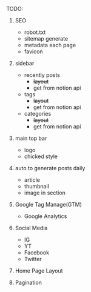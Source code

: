 

TODO:
1. SEO
    - robot.txt
    - sitemap generate
    - metadata each page
    - favicon

2. sidebar
    - recently posts
        - ~~layout~~
        - get from notion api
    - tags 
        - ~~layout~~
        - get from notion api
    - categories
        - ~~layout~~
        - get from notion api

3. main top bar
    - logo
    - chicked style 

4. auto to generate posts daily
    - article
    - thumbnail
    - image in section

5. Google Tag Manage(GTM)
    - Google Analytics

6. Social Media
    - IG
    - YT
    - Facebook
    - Twitter

7. Home Page Layout

8. Pagination